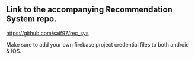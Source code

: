 ## Link to the accompanying Recommendation System repo.
https://github.com/saif97/rec_sys

Make sure to add your own firebase project credential files to both android & IOS.